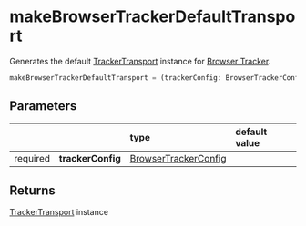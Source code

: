 # makeBrowserTrackerDefaultTransport

Generates the default [TrackerTransport](/TODO) instance for [Browser Tracker](/TODO).

```typescript
makeBrowserTrackerDefaultTransport = (trackerConfig: BrowserTrackerConfig) => TrackerTransportInterface
```

## Parameters
|          |                   | type                          | default value
| :-:      | :--               | :--                           | :--           
| required | **trackerConfig** | [BrowserTrackerConfig](/TODO) |

## Returns
[TrackerTransport](/TODO) instance
